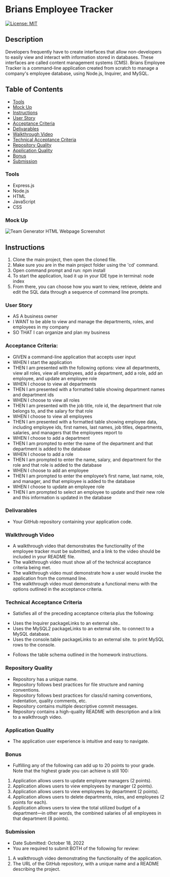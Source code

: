 # Brians Employee Tracker

[![License: MIT](https://img.shields.io/badge/License-MIT-yellow.svg)](https://opensource.org/licenses/MIT)

## Description
Developers frequently have to create interfaces that allow non-developers to easily view and interact with information stored in databases. These interfaces are called content management systems (CMS). Brians Employee Tracker is a command-line application created from scratch to manage a company's employee database, using Node.js, Inquirer, and MySQL.

## Table of Contents
* [Tools](#tools)
* [Mock Up](#Mock-Up)
* [Instructions](#Instructions)
* [User Story](#User-Story)
* [Acceptance Criteria](#Acceptance-Criteria)
* [Delivarables](#Delivarables)
* [Walkthrough Video](Walkthrough-Video)
* [Technical Acceptance Criteria](#Technical-Acceptance-Criteria)
* [Repository Quality](#Repository-Quality)
* [Application Quality](#Application-Quality)
* [Bonus](#Bonus)
* [Submission](#Submission)

### Tools
- Express.js
- Node.js
- HTML
- JavaScript
- CSS

### Mock Up
![Team Generator HTML Webpage Screenshot](./assets/images/Unit_12_Homework_Demo.jpeg)


## Instructions
1. Clone the main project, then open the cloned file.
2. Make sure you are in the main project folder using the 'cd' command.
3. Open command prompt and run: npm install
4. To start the application, load it up in your IDE type in terminal: node index
5. From there, you can choose how you want to view, retrieve, delete and edit the SQL data through a sequence of command line prompts.

### User Story
* AS A business owner
* I WANT to be able to view and manage the departments, roles, and employees in my company
* SO THAT I can organize and plan my business

### Acceptance Criteria:
* GIVEN a command-line application that accepts user input
* WHEN I start the application
* THEN I am presented with the following options: view all departments, view all roles, view all employees, add a department, add a role, add an employee, and update an employee role
* WHEN I choose to view all departments
* THEN I am presented with a formatted table showing department names and department ids
* WHEN I choose to view all roles
* THEN I am presented with the job title, role id, the department that role belongs to, and the salary for that role
* WHEN I choose to view all employees
* THEN I am presented with a formatted table showing employee data, including employee ids, first names, last names, job titles, departments, salaries, and managers that the employees report to
* WHEN I choose to add a department
* THEN I am prompted to enter the name of the department and that department is added to the database
* WHEN I choose to add a role
* THEN I am prompted to enter the name, salary, and department for the role and that role is added to the database
* WHEN I choose to add an employee
* THEN I am prompted to enter the employee’s first name, last name, role, and manager, and that employee is added to the database
* WHEN I choose to update an employee role
* THEN I am prompted to select an employee to update and their new role and this information is updated in the database

### Delivarables
* Your GitHub repository containing your application code.

### Walkthrough Video
* A walkthrough video that demonstrates the functionality of the employee tracker must be submitted, and a link to the video should be included in your README file.
* The walkthrough video must show all of the technical acceptance criteria being met.
* The walkthrough video must demonstrate how a user would invoke the application from the command line.
* The walkthrough video must demonstrate a functional menu with the options outlined in the acceptance criteria.

### Technical Acceptance Criteria
* Satisfies all of the preceding acceptance criteria plus the following:
- Uses the Inquirer packageLinks to an external site..
- Uses the MySQL2 packageLinks to an external site. to connect to a MySQL database.
- Uses the console.table packageLinks to an external site. to print MySQL rows to the console.
* Follows the table schema outlined in the homework instructions.

### Repository Quality
* Repository has a unique name.
* Repository follows best practices for file structure and naming conventions.
* Repository follows best practices for class/id naming conventions, indentation, quality comments, etc.
* Repository contains multiple descriptive commit messages.
* Repository contains a high-quality README with description and a link to a walkthrough video.

### Application Quality
* The application user experience is intuitive and easy to navigate.

### Bonus
* Fulfilling any of the following can add up to 20 points to your grade. Note that the highest grade you can achieve is still 100:
1. Application allows users to update employee managers (2 points).
2. Application allows users to view employees by manager (2 points).
3. Application allows users to view employees by department (2 points).
4. Application allows users to delete departments, roles, and employees (2 points for each).
5. Application allows users to view the total utilized budget of a department—in other words, the combined salaries of all employees in that department (8 points).

### Submission
* Date Submitted: October 18, 2022
* You are required to submit BOTH of the following for review: 
1. A walkthrough video demonstrating the functionality of the application.
2. The URL of the GitHub repository, with a unique name and a README describing the project.